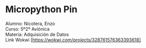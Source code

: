 # Micropython Pin  

Alumno: Nicotera, Enzo  
Curso: 5º2º Aviónica  
Materia: Adquisición de Datos  
Link Wokwi [https://wokwi.com/projects/328761576363393618]
